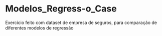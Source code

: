 # Modelos_Regress-o_Case
Exercício feito com dataset de empresa de seguros, para comparação de diferentes modelos de regressão
